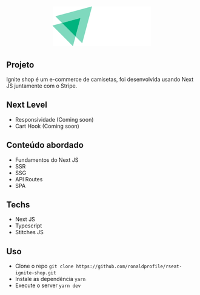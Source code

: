 <h1 align="center">
    <img src="./src/assets/logo.svg" />
</h1>

## Projeto

Ignite shop é um e-commerce de camisetas, foi desenvolvida usando Next JS juntamente com o Stripe.

## Next Level

- Responsividade (Coming soon)
- Cart Hook (Coming soon)

## Conteúdo abordado

- Fundamentos do Next JS
- SSR
- SSG
- API Routes
- SPA

## Techs

- Next JS
- Typescript
- Stitches JS

## Uso

- Clone o repo `git clone https://github.com/ronaldprofile/rseat-ignite-shop.git`
- Instale as dependência `yarn`
- Execute o server `yarn dev`
